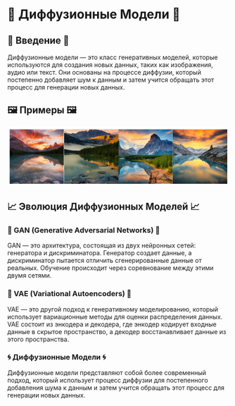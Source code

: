  # 🎨 Диффузионные Модели 🎨

## 🌟 Введение 🌟

Диффузионные модели — это класс генеративных моделей, которые используются для создания новых данных, таких как изображения, аудио или текст. Они основаны на процессе диффузии, который постепенно добавляет шум к данным и затем учится обращать этот процесс для генерации новых данных.

## 🖼 Примеры 🖼

![Beautiful Mountain](beautiful_mountain.png)

## 📈 Эволюция Диффузионных Моделей 📈

### 🤖 GAN (Generative Adversarial Networks) 🤖

GAN — это архитектура, состоящая из двух нейронных сетей: генератора и дискриминатора. Генератор создает данные, а дискриминатор пытается отличить сгенерированные данные от реальных. Обучение происходит через соревнование между этими двумя сетями.

### 🧠 VAE (Variational Autoencoders) 🧠

VAE — это другой подход к генеративному моделированию, который использует вариационные методы для оценки распределения данных. VAE состоит из энкодера и декодера, где энкодер кодирует входные данные в скрытое пространство, а декодер восстанавливает данные из этого пространства.

### 🌀 Диффузионные Модели 🌀

Диффузионные модели представляют собой более современный подход, который использует процесс диффузии для постепенного добавления шума к данным и затем учится обращать этот процесс для генерации новых данных.
